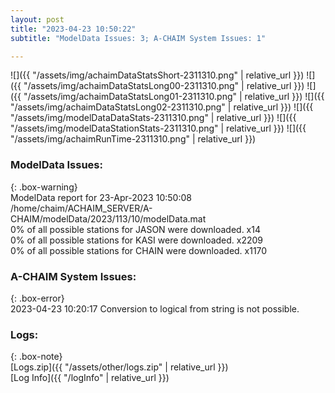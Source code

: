```yaml
---
layout: post
title: "2023-04-23 10:50:22"
subtitle: "ModelData Issues: 3; A-CHAIM System Issues: 1"

---
```


![]({{ "/assets/img/achaimDataStatsShort-2311310.png" | relative_url }})
![]({{ "/assets/img/achaimDataStatsLong00-2311310.png" | relative_url }})
![]({{ "/assets/img/achaimDataStatsLong01-2311310.png" | relative_url }})
![]({{ "/assets/img/achaimDataStatsLong02-2311310.png" | relative_url }})
![]({{ "/assets/img/modelDataDataStats-2311310.png" | relative_url }})
![]({{ "/assets/img/modelDataStationStats-2311310.png" | relative_url }})
![]({{ "/assets/img/achaimRunTime-2311310.png" | relative_url }})


### ModelData Issues:  
  
{: .box-warning}  
 ModelData report for 23-Apr-2023 10:50:08   
 /home/chaim/ACHAIM_SERVER/A-CHAIM/modelData/2023/113/10/modelData.mat   
 0% of all possible stations for JASON were downloaded. x14   
 0% of all possible stations for KASI were downloaded. x2209   
 0% of all possible stations for CHAIN were downloaded. x1170   
  
### A-CHAIM System Issues:  
  
{: .box-error}  
2023-04-23 10:20:17 Conversion to logical from string is not possible.  

### Logs:  
  
{: .box-note}  
[Logs.zip]({{ "/assets/other/logs.zip" | relative_url }})  
[Log Info]({{ "/logInfo" | relative_url }})  
